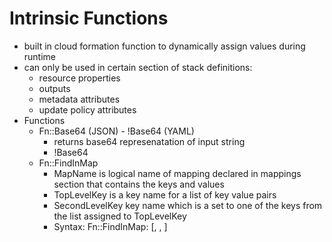 # Intrinsic Functions

* built in cloud formation function to dynamically assign values during runtime
* can only be used in certain section of stack definitions:
    * resource properties
    * outputs
    * metadata attributes
    * update policy attributes
* Functions
    * Fn::Base64 (JSON) - !Base64 (YAML)
        * returns base64 represenatation of input string 
        * !Base64 <value to encode>
    * Fn::FindInMap
        * MapName is logical name of mapping declared in mappings section that contains the keys and values
        * TopLevelKey is a key name for a list of key value pairs
        * SecondLevelKey key name which is a set to one of the keys from the list assigned to TopLevelKey
        * Syntax: Fn::FindInMap: [<MapName>, <TopLevelKey>, <SecondLevelKey>]